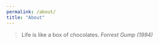 ```yaml
---
permalink: /about/
title: "About"
---
```


> Life is like a box of chocolates.
> <cite>Forrest Gump (1994)</cite>